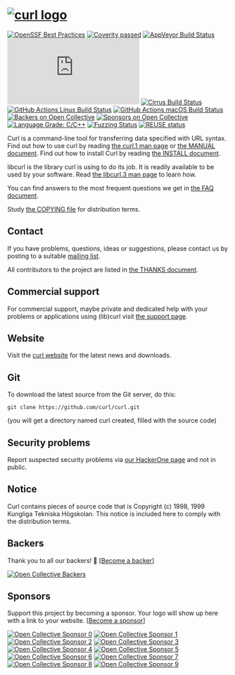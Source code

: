 <!--
Copyright (C) 1998 - 2022 Daniel Stenberg, <daniel@haxx.se>, et al.

SPDX-License-Identifier: curl
-->

# <a href="https://curl.se/">![curl logo](https://curl.se/logo/curl-logo.svg)</a>

[![OpenSSF Best Practices](https://bestpractices.coreinfrastructure.org/projects/63/badge)](https://bestpractices.coreinfrastructure.org/projects/63)
[![Coverity passed](https://scan.coverity.com/projects/curl/badge.svg)](https://scan.coverity.com/projects/curl)
[![AppVeyor Build Status](https://ci.appveyor.com/api/projects/status/l1vv31029huhf4g4?svg=true)](https://ci.appveyor.com/project/curlorg/curl)
[![Azure DevOps Build Status](https://dev.azure.com/daniel0244/curl/_apis/build/status/curl.curl?branchName=master)](https://dev.azure.com/daniel0244/curl/_build/latest?definitionId=1&branchName=master)
[![Cirrus Build Status](https://api.cirrus-ci.com/github/curl/curl.svg?branch=master)](https://cirrus-ci.com/github/curl/curl)
[![GitHub Actions Linux Build Status](https://github.com/curl/curl/actions/workflows/linux.yml/badge.svg)](https://github.com/curl/curl/actions/workflows/linux.yml)
[![GitHub Actions macOS Build Status](https://github.com/curl/curl/actions/workflows/macos.yml/badge.svg)](https://github.com/curl/curl/actions/workflows/macos.yml)
[![Backers on Open Collective](https://opencollective.com/curl/backers/badge.svg)](#backers)
[![Sponsors on Open Collective](https://opencollective.com/curl/sponsors/badge.svg)](#sponsors)
[![Language Grade: C/C++](https://img.shields.io/lgtm/grade/cpp/g/curl/curl.svg?logo=lgtm&logoWidth=18)](https://lgtm.com/projects/g/curl/curl/context:cpp)
[![Fuzzing Status](https://oss-fuzz-build-logs.storage.googleapis.com/badges/curl.svg)](https://bugs.chromium.org/p/oss-fuzz/issues/list?sort=-opened&can=1&q=proj:curl)
[![REUSE status](https://api.reuse.software/badge/github.com/curl/curl)](https://api.reuse.software/info/github.com/curl/curl)

Curl is a command-line tool for transferring data specified with URL
syntax. Find out how to use curl by reading [the curl.1 man
page](https://curl.se/docs/manpage.html) or [the MANUAL
document](https://curl.se/docs/manual.html). Find out how to install Curl
by reading [the INSTALL document](https://curl.se/docs/install.html).

libcurl is the library curl is using to do its job. It is readily available to
be used by your software. Read [the libcurl.3 man
page](https://curl.se/libcurl/c/libcurl.html) to learn how.

You can find answers to the most frequent questions we get in [the FAQ
document](https://curl.se/docs/faq.html).

Study [the COPYING file](https://curl.se/docs/copyright.html) for
distribution terms.

## Contact

If you have problems, questions, ideas or suggestions, please contact us by
posting to a suitable [mailing list](https://curl.se/mail/).

All contributors to the project are listed in [the THANKS
document](https://curl.se/docs/thanks.html).

## Commercial support

For commercial support, maybe private and dedicated help with your problems or
applications using (lib)curl visit [the support page](https://curl.se/support.html).

## Website

Visit the [curl website](https://curl.se/) for the latest news and
downloads.

## Git

To download the latest source from the Git server, do this:

    git clone https://github.com/curl/curl.git

(you will get a directory named curl created, filled with the source code)

## Security problems

Report suspected security problems via [our HackerOne
page](https://hackerone.com/curl) and not in public.

## Notice

Curl contains pieces of source code that is Copyright (c) 1998, 1999 Kungliga
Tekniska Högskolan. This notice is included here to comply with the
distribution terms.

## Backers

Thank you to all our backers! 🙏 [[Become a backer](https://opencollective.com/curl#backer)]

[![Open Collective Backers](https://opencollective.com/curl/backers.svg?width=890)](https://opencollective.com/curl#backers)

## Sponsors

Support this project by becoming a sponsor. Your logo will show up here with a
link to your website. [[Become a sponsor](https://opencollective.com/curl#sponsor)]
<!-- markdown-link-check-disable -->
[![Open Collective Sponsor 0](https://opencollective.com/curl/sponsor/0/avatar.svg)](https://opencollective.com/curl/sponsor/0/website)
[![Open Collective Sponsor 1](https://opencollective.com/curl/sponsor/1/avatar.svg)](https://opencollective.com/curl/sponsor/1/website)
[![Open Collective Sponsor 2](https://opencollective.com/curl/sponsor/2/avatar.svg)](https://opencollective.com/curl/sponsor/2/website)
[![Open Collective Sponsor 3](https://opencollective.com/curl/sponsor/3/avatar.svg)](https://opencollective.com/curl/sponsor/3/website)
[![Open Collective Sponsor 4](https://opencollective.com/curl/sponsor/4/avatar.svg)](https://opencollective.com/curl/sponsor/4/website)
[![Open Collective Sponsor 5](https://opencollective.com/curl/sponsor/5/avatar.svg)](https://opencollective.com/curl/sponsor/5/website)
[![Open Collective Sponsor 6](https://opencollective.com/curl/sponsor/6/avatar.svg)](https://opencollective.com/curl/sponsor/6/website)
[![Open Collective Sponsor 7](https://opencollective.com/curl/sponsor/7/avatar.svg)](https://opencollective.com/curl/sponsor/7/website)
[![Open Collective Sponsor 8](https://opencollective.com/curl/sponsor/8/avatar.svg)](https://opencollective.com/curl/sponsor/8/website)
[![Open Collective Sponsor 9](https://opencollective.com/curl/sponsor/9/avatar.svg)](https://opencollective.com/curl/sponsor/9/website)
